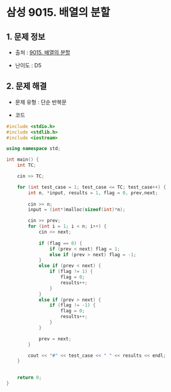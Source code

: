 # 삼성 9015. 배열의 분할

## 1. 문제 정보

- 출처 : [9015. 배열의 분할](https://swexpertacademy.com/main/code/problem/problemDetail.do?contestProbId=AW6NEs5akJADFAVX)

- 난이도 : D5

## 2. 문제 해결

- 문제 유형 : 단순 반복문

- 코드
```c++
#include <stdio.h>
#include <stdlib.h>
#include <iostream>

using namespace std;

int main() {
	int TC;

	cin >> TC;

	for (int test_case = 1; test_case <= TC; test_case++) {
		int n, *input, results = 1, flag = 0, prev,next;
	
		cin >> n;
		input = (int*)malloc(sizeof(int)*n);

		cin >> prev;
		for (int i = 1; i < n; i++) {
			cin >> next;
			
			if (flag == 0) {
				if (prev < next) flag = 1;
				else if (prev > next) flag = -1;
			}
			else if (prev < next) {
				if (flag != 1) {
					flag = 0;
					results++;
				}
			}
			else if (prev > next) {
				if (flag != -1) {
					flag = 0;
					results++;
				}
			}

			prev = next;
		}

		cout << "#" << test_case << " " << results << endl;
	}
	

	return 0;
}
```
